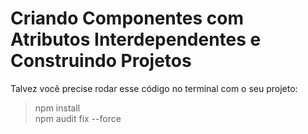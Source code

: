 # Criando Componentes com Atributos Interdependentes e Construindo Projetos
Talvez você precise rodar esse código no terminal com o seu projeto:
>npm install <br>
>npm audit fix --force

